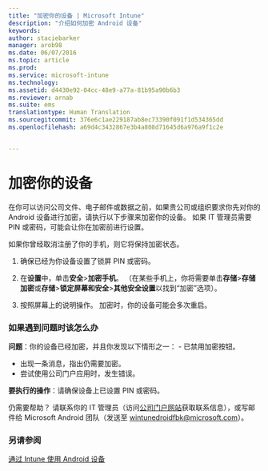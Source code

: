 ```yaml
---
title: "加密你的设备 | Microsoft Intune"
description: "介绍如何加密 Android 设备"
keywords: 
author: staciebarker
manager: arob98
ms.date: 06/07/2016
ms.topic: article
ms.prod: 
ms.service: microsoft-intune
ms.technology: 
ms.assetid: d4430e92-04cc-48e9-a77a-81b95a90b6b3
ms.reviewer: arnab
ms.suite: ems
translationtype: Human Translation
ms.sourcegitcommit: 376e6c1ae229187ab8ec73390f091f1d534365dd
ms.openlocfilehash: a69d4c3432867e3b4a808d71645d6a976a9f1c2e


---
```



# 加密你的设备

在你可以访问公司文件、电子邮件或数据之前，如果贵公司或组织要求你先对你的 Android 设备进行加密，请执行以下步骤来加密你的设备。 如果 IT 管理员需要 PIN 或密码，可能会让你在加密前进行设置。

如果你曾经取消注册了你的手机，则它将保持加密状态。 

1.  确保已经为你设备设置了锁屏 PIN 或密码。 

2.  在**设置**中，单击**安全**&gt;**加密手机**。
    （在某些手机上，你将需要单击**存储**&gt;**存储加密**或**存储**&gt;**锁定屏幕和安全**&gt;**其他安全设置**以找到“加密”选项）。

3.  按照屏幕上的说明操作。 加密时，你的设备可能会多次重启。

### 如果遇到问题时该怎么办
**问题**：你的设备已经加密，并且你发现以下情形之一： - 已禁用加密按钮。
- 出现一条消息，指出仍需要加密。
- 尝试使用公司门户应用时，发生错误。

**要执行的操作**：请确保设备上已设置 PIN 或密码。

仍需要帮助？ 请联系你的 IT 管理员（访问[公司门户网站](http://portal.manage.microsoft.com)获取联系信息），或写邮件给 Microsoft Android 团队（发送至 wintunedroidfbk@microsoft.com）。

### 另请参阅
[通过 Intune 使用 Android 设备](using-your-android-device-with-intune.md)




<!--HONumber=Jul16_HO3-->


